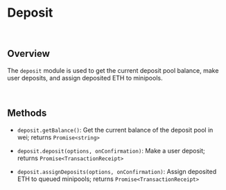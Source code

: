 # Deposit

<br>

## Overview

The `deposit` module is used to get the current deposit pool balance, make user deposits, and assign deposited ETH to minipools.


<br>

## Methods

* `deposit.getBalance()`:
    Get the current balance of the deposit pool in wei; returns `Promise<string>`

* `deposit.deposit(options, onConfirmation)`:
    Make a user deposit; returns `Promise<TransactionReceipt>`

* `deposit.assignDeposits(options, onConfirmation)`:
    Assign deposited ETH to queued minipools; returns `Promise<TransactionReceipt>`